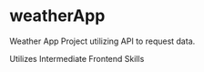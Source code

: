 # weatherApp

Weather App Project utilizing API to request data.

Utilizes Intermediate Frontend Skills